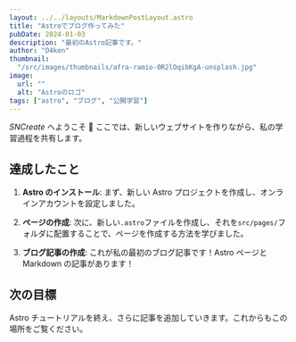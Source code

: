 ```yaml
---
layout: ../../layouts/MarkdownPostLayout.astro
title: "Astroでブログ作ってみた"
pubDate: 2024-01-03
description: "最初のAstro記事です。"
author: "D4ken"
thumbnail:
  "/src/images/thumbnails/afra-ramio-0R2lOqibKgA-unsplash.jpg"
image:
  url: ""
  alt: "Astroのロゴ"
tags: ["astro", "ブログ", "公開学習"]
---
```


_SNCreate_ へようこそ 🐤 ここでは、新しいウェブサイトを作りながら、私の学習過程を共有します。

## 達成したこと

1. **Astro のインストール**: まず、新しい Astro プロジェクトを作成し、オンラインアカウントを設定しました。

2. **ページの作成**: 次に、新しい`.astro`ファイルを作成し、それを`src/pages/`フォルダに配置することで、ページを作成する方法を学びました。

3. **ブログ記事の作成**: これが私の最初のブログ記事です！Astro ページと Markdown の記事があります！

## 次の目標

Astro チュートリアルを終え、さらに記事を追加していきます。これからもこの場所をご覧ください。
